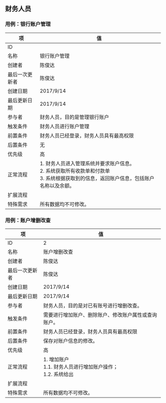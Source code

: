 ## 财务人员

### 用例：银行账户管理

| 项       | 值                                        |
| ------- | ---------------------------------------- |
| ID      |                                          |
| 名称      | 银行账户管理                                   |
| 创建者     | 陈俊达                                      |
| 最后一次更新者 | 陈俊达                                      |
| 创建日期    | 2017/9/14                                |
| 最后更新日期  | 2017/9/14                                |
| 参与者     | 财务人员，目的是管理银行账户                           |
| 触发条件    | 财务人员进行账户管理                               |
| 前置条件    | 财务人员已经登录，财务人员具有最高权限                      |
| 后置条件    | 无                                        |
| 优先级     | 高                                        |
| 正常流程    | 1. 财务人员进入管理系统并要求账户信息。<br/>2. 系统获取所有收款单和付款单<br/>3. 系统根据获取到的信息，返回账户信息，包括账户名称以及余额。 |
| 扩展流程    |                                          |
| 特殊需求    | 所有数据均不可修改。                               |

### 用例：账户增删改查

| 项       | 值                                        |
| ------- | ---------------------------------------- |
| ID      | 2                                        |
| 名称      | 账户增删改查                                   |
| 创建者     | 陈俊达                                      |
| 最后一次更新者 | 陈俊达                                      |
| 创建日期    | 2017/9/14                                |
| 最后更新日期  | 2017/9/14                                |
| 参与者     | 财务人员，目的是对已有账号进行增删改查。                     |
| 触发条件    | 需要进行增加账户、删除账户、修改账户属性或查询账户。               |
| 前置条件    | 财务人员已经登录，财务人员具有最高权限                      |
| 后置条件    | 保存对账户信息的修改。                              |
| 优先级     | 高                                        |
| 正常流程    | 1. 增加账户<br/>1.1. 财务人员进行增加账户操作；<br/>1.2. 系统给出 |
| 扩展流程    |                                          |
| 特殊需求    | 所有数据均不可修改。                               |


